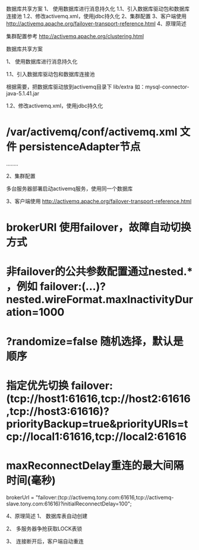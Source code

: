 数据库共享方案
1、 使用数据库进行消息持久化
1.1、引入数据库驱动包和数据库连接池
1.2、修改activemq.xml，使用jdbc持久化
2、集群配置
3、客户端使用 http://activemq.apache.org/failover-transport-reference.html
4、原理简述

集群配置参考 http://activemq.apache.org/clustering.html

数据库共享方案

1、 使用数据库进行消息持久化

1.1、引入数据库驱动包和数据库连接池

根据需要，把数据库驱动放到activemq目录下 lib/extra
如：mysql-connector-java-5.1.41.jar

1.2、修改activemq.xml，使用jdbc持久化
# /var/activemq/conf/activemq.xml  文件 persistenceAdapter节点

<!-- persistent=true-->
<broker brokerName="localhost" persistent="true" xmlns="http://activemq.apache.org/schema/core">
    <persistenceAdapter>
       <!-- 这里是关键 -->
        <jdbcPersistenceAdapter dataSource="#mysql-ds" useDatabaseLock="false" transactionIsolation="4"/>
    </persistenceAdapter>
      ........
</broker>
<!-- MySql DataSource Sample Setup -->
<bean id="mysql-ds" class="org.apache.commons.dbcp2.BasicDataSource" destroy-method="close">
    <property name="driverClassName" value="com.mysql.jdbc.Driver"/>
    <property name="url" value="jdbc:mysql://database.tony.com:3306/test_activemq?relaxAutoCommit=true"/>
    <property name="username" value="tony"/>
    <property name="password" value="tony"/>
    <property name="poolPreparedStatements" value="true"/>
</bean>

2、集群配置


多台服务器部署启动activemq服务，使用同一个数据库

3、客户端使用 http://activemq.apache.org/failover-transport-reference.html
# brokerURI 使用failover，故障自动切换方式
# 非failover的公共参数配置通过nested.* ，例如 failover:(...)?nested.wireFormat.maxInactivityDuration=1000
# ?randomize=false 随机选择，默认是顺序
# 指定优先切换 failover:(tcp://host1:61616,tcp://host2:61616,tcp://host3:61616)?priorityBackup=true&priorityURIs=tcp://local1:61616,tcp://local2:61616
# maxReconnectDelay重连的最大间隔时间(毫秒)
brokerUrl = "failover:(tcp://activemq.tony.com:61616,tcp://activemq-slave.tony.com:61616)?initialReconnectDelay=100";

4、原理简述
1、 数据库表自动创建

2、 多服务器争抢获取LOCK表锁

3、 连接断开后，客户端自动重连
